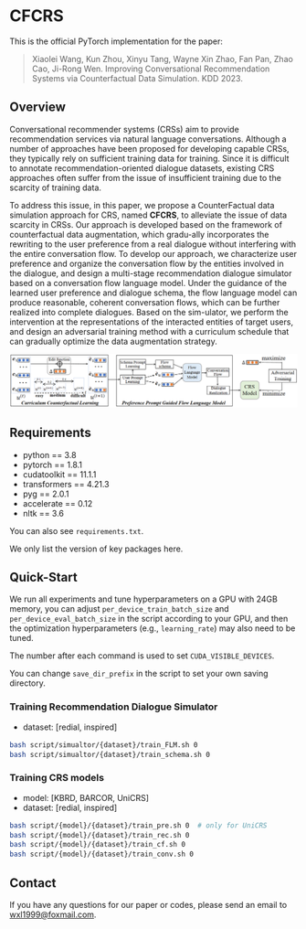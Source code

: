 # CFCRS

This is the official PyTorch implementation for the paper:

> Xiaolei Wang, Kun Zhou, Xinyu Tang, Wayne Xin Zhao, Fan Pan, Zhao Cao, Ji-Rong Wen. Improving Conversational Recommendation Systems via Counterfactual Data Simulation. KDD 2023.

## Overview

Conversational recommender systems (CRSs) aim to provide recommendation services via natural language conversations. Although a number of approaches have been proposed for developing capable CRSs, they typically rely on sufficient training data for training. Since it is difficult to annotate recommendation-oriented dialogue datasets, existing CRS approaches often suffer from the issue of insufficient training due to the scarcity of training data.

To address this issue, in this paper, we propose a CounterFactual data simulation approach for CRS, named **CFCRS**, to alleviate the issue of data scarcity in CRSs. Our approach is developed based on the framework of counterfactual data augmentation, which gradu-ally incorporates the rewriting to the user preference from a real dialogue without interfering with the entire conversation flow. To develop our approach, we characterize user preference and organize the conversation flow by the entities involved in the dialogue, and design a multi-stage recommendation dialogue simulator based on a conversation flow language model. Under the guidance of the learned user preference and dialogue schema, the flow language model can produce reasonable, coherent conversation flows, which can be further realized into complete dialogues. Based on the sim-ulator, we perform the intervention at the representations of the interacted entities of target users, and design an adversarial training method with a curriculum schedule that can gradually optimize the data augmentation strategy.

![model](asset/model.png)

## Requirements

- python == 3.8
- pytorch == 1.8.1
- cudatoolkit == 11.1.1
- transformers == 4.21.3
- pyg == 2.0.1
- accelerate == 0.12
- nltk == 3.6

You can also see ``requirements.txt``.

We only list the version of key packages here. 

## Quick-Start

We run all experiments and tune hyperparameters on a GPU with 24GB memory, you can adjust `per_device_train_batch_size` and `per_device_eval_batch_size` in the script according to your GPU, and then the optimization hyperparameters (e.g., `learning_rate`) may also need to be tuned.

The number after each command is used to set ``CUDA_VISIBLE_DEVICES``.

You can change ``save_dir_prefix`` in the script to set your own saving directory.

### Training Recommendation Dialogue Simulator

- dataset: [redial, inspired]

```bash
bash script/simualtor/{dataset}/train_FLM.sh 0
bash script/simualtor/{dataset}/train_schema.sh 0
```

### Training CRS models

- model: [KBRD, BARCOR, UniCRS]
- dataset: [redial, inspired]

```bash
bash script/{model}/{dataset}/train_pre.sh 0  # only for UniCRS
bash script/{model}/{dataset}/train_rec.sh 0
bash script/{model}/{dataset}/train_cf.sh 0
bash script/{model}/{dataset}/train_conv.sh 0
```

## Contact

If you have any questions for our paper or codes, please send an email to wxl1999@foxmail.com.

[//]: # (## Acknowledgement)

[//]: # ()
[//]: # (Please cite the following papers as the references if you use our codes or the processed datasets.)

[//]: # ()
[//]: # (```bibtex)

[//]: # (@inproceedings{wang2022towards,)

[//]: # (  title={Towards Unified Conversational Recommender Systems via Knowledge-Enhanced Prompt Learning},)

[//]: # (  author={Wang, Xiaolei and Zhou, Kun and Wen, Ji-Rong and Zhao, Wayne Xin},)

[//]: # (  booktitle={Proceedings of the 28th ACM SIGKDD Conference on Knowledge Discovery and Data Mining},)

[//]: # (  pages={1929--1937},)

[//]: # (  year={2022})

[//]: # (})

[//]: # (```)
